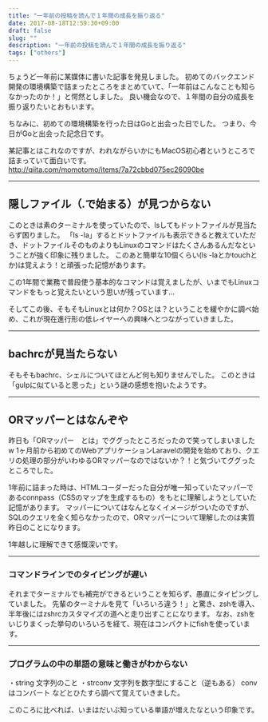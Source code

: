 ```yaml
---
title: "一年前の投稿を読んで１年間の成長を振り返る"
date: 2017-08-18T12:59:30+09:00
draft: false
slug: ""
description: "一年前の投稿を読んで１年間の成長を振り返る"
tags: ["others"]
---
```


ちょうど一年前に某媒体に書いた記事を発見しました。
初めてのバックエンド開発の環境構築で詰まったところをまとめていて、「一年前はこんなことも知らなかったのか！」と愕然としました。
良い機会なので、１年間の自分の成長を振り返りたいとおもいます。

ちなみに、初めての環境構築を行った日はGoと出会った日でした。 つまり、今日がGoと出会った記念日です。

某記事とはこれなのですが、われながらいかにもMacOS初心者というところで詰まっていて面白いです。
http://qiita.com/momotomo/items/7a72cbbd075ec26090be

***

## 隠しファイル（.で始まる）が見つからない
このときは素のターミナルを使っていたので、lsしてもドットファイルが見当たらず困りました。
「ls -la」するとドットファイルも表示できると教えていただき、ドットファイルそのものよりもLinuxのコマンドはたくさんあるんだなということが強く印象に残りました。
このあと簡単な10個くらい(ls -laとかtouchとか)は覚えよう！と頑張った記憶があります。

この1年間で業務で普段使う基本的なコマンドは覚えましたが、いまでもLinuxコマンドをもっと覚えたいという思いが残っています…

そしてこの後、そもそもLinuxとは何か？OSとは？ということを緩やかに調べ始め、これが現在進行形の低レイヤーへの興味へとつながっていきました。

***

## bachrcが見当たらない
そもそもbachrc、シェルについてほとんど何も知りませんでした。
このときは「gulpに似ていると思った」という謎の感想を抱いたようです。

***

## ORマッパーとはなんぞや
昨日も「ORマッパー　とは」でググったところだったので笑ってしまいましたw
1ヶ月前から初めてのWebアプリケーションLaravelの開発を始めており、クエリの処理の部分がいわゆるORマッパーなのではないか？！と気づいてググったところでした。

1年前に詰まった時は、HTMLコーダーだった自分が唯一知っていたマッパーであるconnpass（CSSのマップを生成するもの）をもとに理解しようとしていた記憶があります。
マッパーについてはなんとなくイメージがついたのですが、SQLのクエリを全く知らなかったので、ORマッパーについて理解したのは実質昨日のことになります。

1年越しに理解できて感慨深いです。

***

### コマンドラインでのタイピングが遅い
それまでターミナルでも補完ができるということを知らず、愚直にタイピングしていました。
先輩のターミナルを見て「いろいろ違う！」と驚き、zshを導入、半年後にはzshrcカスタマイズの道へと走り出すことになります。
なお、zshをいじりまくった挙句のいろいろを経て、現在はコンパクトにfishを使っています。

***

### プログラムの中の単語の意味と働きがわからない
・string 文字列のこと
・strconv 文字列を数字型にすること（逆もある） convはコンバート
などとひたすら調べて覚えていきました。

このころに比べれば、いまはだいぶ知っている単語が増えたなという印象です。
